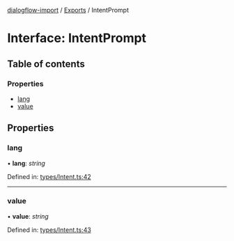 [dialogflow-import](../README.md) / [Exports](../modules.md) / IntentPrompt

# Interface: IntentPrompt

## Table of contents

### Properties

- [lang](intentprompt.md#lang)
- [value](intentprompt.md#value)

## Properties

### lang

• **lang**: *string*

Defined in: [types/Intent.ts:42](https://github.com/edupsousa/dialogflow-import/blob/e97dd40/src/types/Intent.ts#L42)

___

### value

• **value**: *string*

Defined in: [types/Intent.ts:43](https://github.com/edupsousa/dialogflow-import/blob/e97dd40/src/types/Intent.ts#L43)
